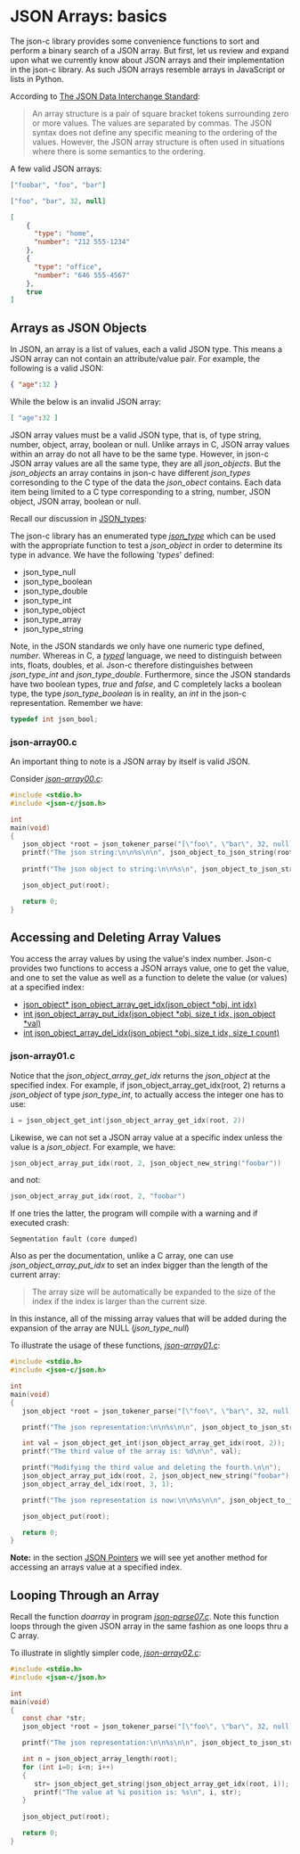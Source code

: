 # JSON Arrays: basics

The json-c library provides some convenience functions to sort and perform a binary search of a JSON array. But first, let us review and expand upon what we currently know about JSON arrays and their implementation in the json-c library. As such JSON arrays resemble arrays in JavaScript or lists in Python.

According to [The JSON Data Interchange Standard](http://www.ecma-international.org/publications/files/ECMA-ST/ECMA-404.pdf):
> An array structure is a pair of square bracket tokens surrounding zero or more values. The values are separated by commas. The JSON syntax does not define any specific meaning to the ordering of the values. However, the JSON array structure is often used in situations where there is some semantics to the ordering.

A few valid JSON arrays:

```json
["foobar", "foo", "bar"]
```

```json
["foo", "bar", 32, null]
```

```json
[
    {
      "type": "home",
      "number": "212 555-1234"
    },
    {
      "type": "office",
      "number": "646 555-4567"
    },
    true
]
```

## Arrays as JSON Objects

In JSON, an array is a list of values, each a valid JSON type. This means a JSON array can not contain an attribute/value pair. For example, the following is a valid JSON:

```json
{ "age":32 }
```
While the below is an invalid JSON array:

```json
[ "age":32 ]
```

JSON array values must be a valid JSON type, that is, of type string, number, object, array, boolean or null. Unlike arrays in C, JSON array values within an array do not all have to be the same type. However, in json-c JSON array values are all the same type, they are all _*json_objects*_. But the _*json_objects*_ an array contains in json-c have different _*json_types*_ corresonding to the C type of the data the _*json_obect*_ contains. Each data item being limited to a C type corresponding to a string, number, JSON object, JSON array, boolean or null.

Recall our discussion in [JSON_types](https://github.com/rbtylee/tutorial-jsonc/blob/master/tutorial/types.md):

The json-c library has an enumerated type [_*json_type*_](https://json-c.github.io/json-c/json-c-0.15/doc/html/json__types_8h.html) which can be used with the appropriate function to test a _*json_object*_ in order to determine its type in advance. We have the following '_types_' defined:

- json_type_null
- json_type_boolean
- json_type_double
- json_type_int
- json_type_object
- json_type_array
- json_type_string

Note, in the JSON standards we only have one numeric type defined, _number_. Whereas in C, a [_typed_](https://en.wikipedia.org/wiki/Strong_and_weak_typing) language, we need to distinguish between ints, floats, doubles, et al. Json-c therefore distinguishes between _*json_type_int*_ and _*json_type_double*_. Furthermore, since the JSON standards have two boolean types, _true_ and _false_, and C completely lacks a boolean type, the type _*json_type_boolean*_ is in reality, an *int* in the json-c representation. Remember we have:

```C
typedef int json_bool;
```

### json-array00.c

An important thing to note is a JSON array by itself is valid JSON.

Consider [_*json-array00.c*_](https://github.com/rbtylee/tutorial-jsonc/blob/master/src/json-array00.c):

```C
#include <stdio.h>
#include <json-c/json.h>

int
main(void)
{
   json_object *root = json_tokener_parse("[\"foo\", \"bar\", 32, null]");
   printf("The json string:\n\n%s\n\n", json_object_to_json_string(root));
   
   printf("The json object to string:\n\n%s\n", json_object_to_json_string_ext(root, JSON_C_TO_STRING_PRETTY));

   json_object_put(root);

   return 0;
}
```

## Accessing and Deleting Array Values

You access the array values by using the value's index number. Json-c provides two functions to access a JSON arrays value, one to get the value, and one to set the value as well as a function to delete the value (or values) at a specified index:

- [json_object\* json_object_array_get_idx(json_object \*obj, int idx)](https://json-c.github.io/json-c/json-c-0.15/doc/html/json__object_8h.html#a676711a76545d4ec65cc75f100f5fd19)
- [int json_object_array_put_idx(json_object *obj, size_t idx, json_object *val)](https://json-c.github.io/json-c/json-c-0.15/doc/html/json__object_8h.html#a1ac0ccdbc13a25da7d8b2dc9e421dfad)
- [int json_object_array_del_idx(json_object *obj, size_t idx, size_t count)](https://json-c.github.io/json-c/json-c-0.15/doc/html/json__object_8h.html#a722eca9f578704d3af38b97549242c1f)

### json-array01.c

Notice that the _*json_object_array_get_idx*_ returns the _*json_object*_ at the specified index. For example, if json_object_array_get_idx(root, 2) returns a _*json_object*_ of type _*json_type_int*_, to actually access the integer one has to use:

```C
i = json_object_get_int(json_object_array_get_idx(root, 2))
```

Likewise, we can not set a JSON array value at a specific index unless the value is a _*json_object*_.  For example, we have:

```C
json_object_array_put_idx(root, 2, json_object_new_string("foobar"))
```
and not:

```C
json_object_array_put_idx(root, 2, "foobar")
```
If one tries the latter, the program will compile with a warning and if executed crash:

```
Segmentation fault (core dumped)
```
Also as per the documentation, unlike a C array, one can use _*json_object_array_put_idx*_ to set an index bigger than the length of the current array:

> The array size will be automatically be expanded to the size of the index if the index is larger than the current size.

In this instance, all of the missing array values that will be added during the expansion of the array are NULL (_*json_type_null*_)

To illustrate the usage of these functions, [_*json-array01.c*_](https://github.com/rbtylee/tutorial-jsonc/blob/master/src/json-array01.c):

```C
#include <stdio.h>
#include <json-c/json.h>

int
main(void)
{
   json_object *root = json_tokener_parse("[\"foo\", \"bar\", 32, null]");

   printf("The json representation:\n\n%s\n\n", json_object_to_json_string_ext(root, JSON_C_TO_STRING_PRETTY));

   int val = json_object_get_int(json_object_array_get_idx(root, 2));
   printf("The third value of the array is: %d\n\n", val);

   printf("Modifying the third value and deleting the fourth.\n\n");
   json_object_array_put_idx(root, 2, json_object_new_string("foobar"));
   json_object_array_del_idx(root, 3, 1);

   printf("The json representation is now:\n\n%s\n\n", json_object_to_json_string_ext(root, JSON_C_TO_STRING_PRETTY));

   json_object_put(root);

   return 0;
}

```

**Note:** in the section [JSON Pointers](https://github.com/rbtylee/tutorial-jsonc/blob/master/tutorial/edit2.md) we will see yet another method for accessing an arrays value at a specified index.

## Looping Through an Array

Recall the function _*doarray*_ in program [_*json-parse07.c*_](https://github.com/rbtylee/tutorial-jsonc/blob/master/src/json-parse07.c). Note this function loops through the given JSON array in the same fashion as one loops thru a C array.

To illustrate in slightly simpler code, [_*json-array02.c*_](https://github.com/rbtylee/tutorial-jsonc/blob/master/src/json-array02.c):

```C
#include <stdio.h>
#include <json-c/json.h>

int
main(void)
{
   const char *str;
   json_object *root = json_tokener_parse("[\"foo\", \"bar\", 32, null]");

   printf("The json representation:\n\n%s\n\n", json_object_to_json_string_ext(root, JSON_C_TO_STRING_PRETTY));

   int n = json_object_array_length(root);
   for (int i=0; i<n; i++)
   {
      str= json_object_get_string(json_object_array_get_idx(root, i));
      printf("The value at %i position is: %s\n", i, str);
   }
   
   json_object_put(root);

   return 0;
}
```

